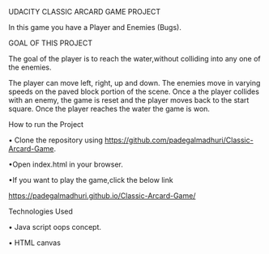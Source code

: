 
UDACITY CLASSIC ARCARD GAME PROJECT

In this game you have a Player and Enemies (Bugs).

GOAL OF THIS PROJECT

The goal of the player is to reach the water,without colliding into any one of the enemies.

The player can move left, right, up and down. The enemies move in varying speeds on the paved block portion of the scene. Once a the player collides with an enemy, the game is reset and the player moves back to the start square. Once the player reaches the water the game is won.


How to run the Project

•	Clone the repository using https://github.com/padegalmadhuri/Classic-Arcard-Game.

•Open index.html in your browser.

•If you want to play the game,click the below link

  https://padegalmadhuri.github.io/Classic-Arcard-Game/

Technologies Used

 •	Java script oops concept.
 
 •	HTML canvas 

